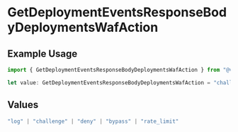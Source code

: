 # GetDeploymentEventsResponseBodyDeploymentsWafAction

## Example Usage

```typescript
import { GetDeploymentEventsResponseBodyDeploymentsWafAction } from "@vercel/sdk/models/operations/getdeploymentevents.js";

let value: GetDeploymentEventsResponseBodyDeploymentsWafAction = "challenge";
```

## Values

```typescript
"log" | "challenge" | "deny" | "bypass" | "rate_limit"
```